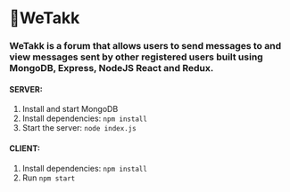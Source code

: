 # 🦊WeTakk

### WeTakk is a forum that allows users to send messages to and view messages sent by other registered users built using MongoDB, Express, NodeJS React and Redux.

#### SERVER:
  1. Install and start MongoDB
  2. Install dependencies: `npm install`
  3. Start the server: `node index.js`

#### CLIENT:
  1. Install dependencies: `npm install`
  2. Run `npm start`
